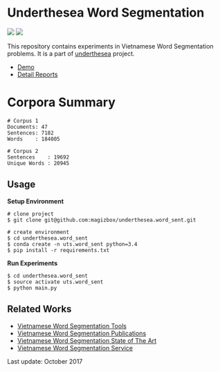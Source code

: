 # Underthesea Word Segmentation

![](https://img.shields.io/badge/build-passing-brightgreen.svg) ![](https://img.shields.io/badge/F1-94%25-red.svg)

This repository contains experiments in Vietnamese Word Segmentation problems. It is a part of [underthesea](https://github.com/magizbox/underthesea) project.

* [Demo]()
* [Detail Reports](https://docs.google.com/spreadsheets/d/1i-3WydtRhs8Qmh_-PHxdftQQPnxZ0q4sHhcx8_euNmc/edit?usp=sharing)

# Corpora Summary

```
# Corpus 1
Documents: 47
Sentences: 7182
Words    : 184005

# Corpus 2
Sentences    : 19692
Unique Words : 20945
```

## Usage

**Setup Environment**

```
# clone project
$ git clone git@github.com:magizbox/underthesea.word_sent.git

# create environment
$ cd underthesea.word_sent
$ conda create -n uts.word_sent python=3.4
$ pip install -r requirements.txt
```

**Run Experiments**

```
$ cd underthesea.word_sent
$ source activate uts.word_sent
$ python main.py
```

## Related Works

* [Vietnamese Word Segmentation Tools](https://github.com/magizbox/underthesea/wiki/Vietnamese-NLP-Tools#word-segmentation)
* [Vietnamese Word Segmentation Publications](https://github.com/magizbox/underthesea/wiki/Vietnamese-NLP-Publications#word-segmentation)
* [Vietnamese Word Segmentation State of The Art](https://github.com/magizbox/underthesea/wiki/Vietnamese-NLP-SOTA#word-segmentation)
* [Vietnamese Word Segmentation Service](https://github.com/magizbox/underthesea/wiki/Vietnamese-NLP-Services#word-segmentation)

Last update: October 2017